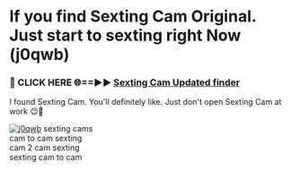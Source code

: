 # If you find Sexting Cam Original. Just start to sexting right Now (j0qwb)

<h3>🔴 CLICK HERE 🌐==►► <a href="https://tinyurl.com/mtbk5fxa" rel="nofollow">Sexting Cam Updated finder</a></h3>

I found Sexting Cam. You'll definitely like. Just don't open Sexting Cam at work 😉💬

[![j0qwb](https://i.imgur.com/Q8WKrnY.jpeg)](https://tinyurl.com/mtbk5fxa)
sexting cams<br>
cam to cam sexting<br>
cam 2 cam sexting<br>
sexting cam to cam